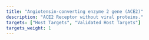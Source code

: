 ```yaml
---
title: "Angiotensin-converting enzyme 2 gene (ACE2)"
description: "ACE2 Receptor without viral proteins."
targets: ["Host Targets", "Validated Host Targets"]
targets_weight: 1
---
```

